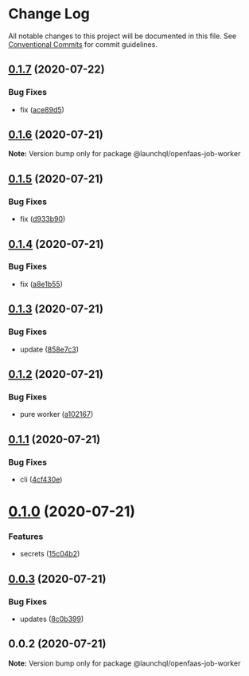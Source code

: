 # Change Log

All notable changes to this project will be documented in this file.
See [Conventional Commits](https://conventionalcommits.org) for commit guidelines.

## [0.1.7](https://github.com/launchql/jobs/compare/@launchql/openfaas-job-worker@0.1.6...@launchql/openfaas-job-worker@0.1.7) (2020-07-22)


### Bug Fixes

* fix ([ace89d5](https://github.com/launchql/jobs/commit/ace89d55d03345a32c486632d831d03a79d63fba))





## [0.1.6](https://github.com/launchql/jobs/compare/@launchql/openfaas-job-worker@0.1.5...@launchql/openfaas-job-worker@0.1.6) (2020-07-21)

**Note:** Version bump only for package @launchql/openfaas-job-worker





## [0.1.5](https://github.com/launchql/jobs/compare/@launchql/openfaas-job-worker@0.1.4...@launchql/openfaas-job-worker@0.1.5) (2020-07-21)


### Bug Fixes

* fix ([d933b90](https://github.com/launchql/jobs/commit/d933b9040ea3fa562ee7d0cd81a4bd453476f843))





## [0.1.4](https://github.com/launchql/jobs/compare/@launchql/openfaas-job-worker@0.1.3...@launchql/openfaas-job-worker@0.1.4) (2020-07-21)


### Bug Fixes

* fix ([a8e1b55](https://github.com/launchql/jobs/commit/a8e1b554ab92373c8643fb74d2724ee3527e4710))





## [0.1.3](https://github.com/launchql/jobs/compare/@launchql/openfaas-job-worker@0.1.2...@launchql/openfaas-job-worker@0.1.3) (2020-07-21)


### Bug Fixes

* update ([858e7c3](https://github.com/launchql/jobs/commit/858e7c32b127be56163704d41cc372931f123a49))





## [0.1.2](https://github.com/launchql/jobs/compare/@launchql/openfaas-job-worker@0.1.1...@launchql/openfaas-job-worker@0.1.2) (2020-07-21)


### Bug Fixes

* pure worker ([a102167](https://github.com/launchql/jobs/commit/a10216743c1af102dfb2c9e970b3b4b6fa8a95da))





## [0.1.1](https://github.com/launchql/jobs/compare/@launchql/openfaas-job-worker@0.1.0...@launchql/openfaas-job-worker@0.1.1) (2020-07-21)


### Bug Fixes

* cli ([4cf430e](https://github.com/launchql/jobs/commit/4cf430e61ec12b488ad7b9123c554f8fc2ae303b))





# [0.1.0](https://github.com/launchql/jobs/compare/@launchql/openfaas-job-worker@0.0.3...@launchql/openfaas-job-worker@0.1.0) (2020-07-21)


### Features

* secrets ([15c04b2](https://github.com/launchql/jobs/commit/15c04b2b4f9d0697f213fc2454f66a154674efa0))





## [0.0.3](https://github.com/launchql/jobs/compare/@launchql/openfaas-job-worker@0.0.2...@launchql/openfaas-job-worker@0.0.3) (2020-07-21)


### Bug Fixes

* updates ([8c0b399](https://github.com/launchql/jobs/commit/8c0b39934cde0fc9331989fe7e522cd10d72167c))





## 0.0.2 (2020-07-21)

**Note:** Version bump only for package @launchql/openfaas-job-worker
